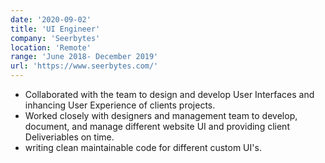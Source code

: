 ```yaml
---
date: '2020-09-02'
title: 'UI Engineer'
company: 'Seerbytes'
location: 'Remote'
range: 'June 2018- December 2019'
url: 'https://www.seerbytes.com/'
---
```


- Collaborated with the team to design and develop User Interfaces and inhancing User Experience of clients projects.
- Worked closely with designers and management team to develop, document, and manage different website UI and providing client Deliveriables on time. 
- writing clean maintainable code for different custom UI's.
